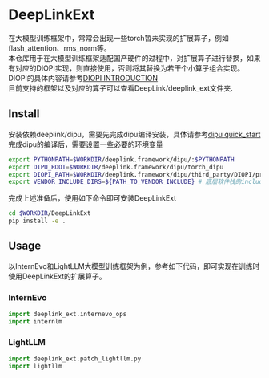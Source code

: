 # DeepLinkExt
在大模型训练框架中，常常会出现一些torch暂未实现的扩展算子，例如flash_attention、rms_norm等。  
本仓库用于在大模型训练框架适配国产硬件的过程中，对扩展算子进行替换，如果有对应的DIOPI实现，则直接使用，否则将其替换为若干个小算子组合实现。  
DIOPI的具体内容请参考[DIOPI INTRODUCTION](https://deeplink.readthedocs.io/zh-cn/latest/doc/DIOPI/Introduction.html)  
目前支持的框架以及对应的算子可以查看DeepLink/deeplink_ext文件夹.

## Install
安装依赖deeplink/dipu，需要先完成dipu编译安装，具体请参考[dipu quick_start](https://deeplink.readthedocs.io/zh-cn/latest/doc/DIPU/quick_start.html)
完成dipu的编译后，需要设置一些必要的环境变量
```bash
export PYTHONPATH=$WORKDIR/deeplink.framework/dipu/:$PYTHONPATH
export DIPU_ROOT=$WORKDIR/deeplink.framework/dipu/torch_dipu
export DIOPI_PATH=$WORKDIR/deeplink.framework/dipu/third_party/DIOPI/proto
export VENDOR_INCLUDE_DIRS=${PATH_TO_VENDOR_INCLUDE} # 底层软件栈的include路径，例如/usr/local/Ascend/ascend-toolkit/latest/include
```

完成上述准备后，使用如下命令即可安装DeepLinkExt
```bash
cd $WORKDIR/DeepLinkExt
pip install -e .
```

## Usage
以InternEvo和LightLLM大模型训练框架为例，参考如下代码，即可实现在训练时使用DeepLinkExt的扩展算子。
### InternEvo

```python
import deeplink_ext.internevo_ops
import internlm
```
### LightLLM

```python
import deeplink_ext.patch_lightllm.py
import lightllm
```
